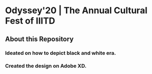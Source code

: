 # Odyssey'20 | The Annual Cultural Fest of IIITD

## About this Repository

### Ideated on how to depict black and white era. 
### Created the design on Adobe XD.
